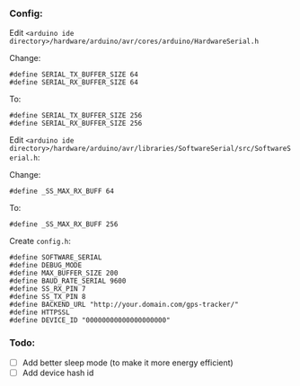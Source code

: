 ### Config:

Edit `<arduino ide directory>/hardware/arduino/avr/cores/arduino/HardwareSerial.h`

Change:
```
#define SERIAL_TX_BUFFER_SIZE 64
#define SERIAL_RX_BUFFER_SIZE 64
```

To:
```
#define SERIAL_TX_BUFFER_SIZE 256
#define SERIAL_RX_BUFFER_SIZE 256
```

Edit `<arduino ide directory>/hardware/arduino/avr/libraries/SoftwareSerial/src/SoftwareSerial.h`:

Change:
```
#define _SS_MAX_RX_BUFF 64
```

To:
```
#define _SS_MAX_RX_BUFF 256
```

Create `config.h`:
```
#define SOFTWARE_SERIAL
#define DEBUG_MODE
#define MAX_BUFFER_SIZE 200
#define BAUD_RATE_SERIAL 9600
#define SS_RX_PIN 7
#define SS_TX_PIN 8
#define BACKEND_URL "http://your.domain.com/gps-tracker/"
#define HTTPSSL
#define DEVICE_ID "00000000000000000000"
```

### Todo:
- [ ] Add better sleep mode (to make it more energy efficient)
- [ ] Add device hash id
